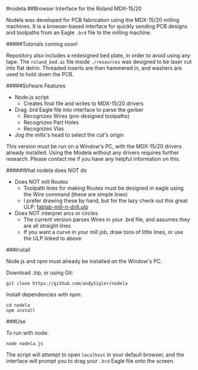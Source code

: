 #nodela
##Browser Interface for the Roland MDX-15/20

Nodela was developed for PCB fabrication using the MDX-15/20 milling machines. It is a browser-based interface for quickly sending PCB designs and toolpaths from an Eagle `.brd` file to the milling machine.

#####Tutorials coming soon!

Repository also includes a redesigned bed plate, in order to avoid using any tape. The `roland_bed.ai` file inside `./resources` was designed to be laser cut into flat delrin. Threaded inserts are then hammered in, and washers are used to hold down the PCB.

#####Sofware Features
 - Node.js script
 	- Creates final file and writes to MDX-15/20 drivers
 - Drag .brd Eagle file into interface to parse the gerber
 	- Recognizes Wires (pre-designed toolpaths)
 	- Recognizes Part Holes
 	- Recognizes Vias
 - Jog the mills's head to select the cut's origin

This version must be run on a Window's PC, with the MDX-15/20 drivers already installed. Using the Modela without any drivers requires further research. Please contact me if you have any helpful information on this.

#####What nodela does NOT do

 - Does NOT mill Routes
 	- Toolpath lines for making Routes must be designed in eagle using the Wire command (these are simple lines)
 	- I prefer drawing these by hand, but for the lazy check out this great ULP: [fablab-mill-n-drill.ulp](http://mlab.taik.fi/paja/?p=1874)
 - Does NOT interpret arcs or circles
 	- The current version parses Wires in your .brd file, and assumes they are all straight lines
 	- If you want a curve in your mill job, draw tons of little lines, or use the ULP linked to above

###Install

Node.js and npm must already be installed on the Window's PC.

Download  .zip, or using Git:
```
git clone https://github.com/andySigler/nodela
```
Install dependencies with npm:
```
cd nodela
npm install
```
###Use

To run with node:
```
node nodela.js
```
The script will attempt to open `localhost` in your default browser, and the interface will prompt you to drag your `.brd` Eagle file onto the screen.